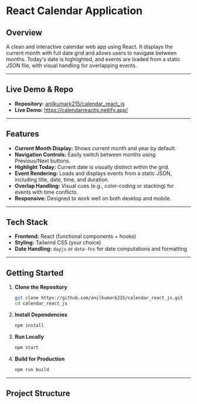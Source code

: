# React Calendar Application

## Overview
A clean and interactive calendar web app using React. It displays the current month with full date grid and allows users to navigate between months. Today's date is highlighted, and events are loaded from a static JSON file, with visual handling for overlapping events.

---

## Live Demo & Repo
- **Repository:** [anilkumark215/calendar_react_js](https://github.com/anilkumark215/calendar_react_js)
- **Live Demo:** https://calendarreactjs.netlify.app/

---

## Features
- **Current Month Display:** Shows current month and year by default.
- **Navigation Controls:** Easily switch between months using Previous/Next buttons.
- **Highlight Today:** Current date is visually distinct within the grid.
- **Event Rendering:** Loads and displays events from a static JSON, including title, date, time, and duration.
- **Overlap Handling:** Visual cues (e.g., color-coding or stacking) for events with time conflicts.
- **Responsive:** Designed to work well on both desktop and mobile.

---

## Tech Stack
- **Frontend:** React (functional components + hooks)  
- **Styling:** Tailwind CSS (your choice)  
- **Date Handling:** `dayjs` or `date-fns` for date computations and formatting

---

## Getting Started

1. **Clone the Repository**
    ```bash
    git clone https://github.com/anilkumark215/calendar_react_js.git
    cd calendar_react_js
    ```

2. **Install Dependencies**
    ```bash
    npm install
    ```

3. **Run Locally**
    ```bash
    npm start
    ```

4. **Build for Production**
    ```bash
    npm run build
    ```

---

## Project Structure
